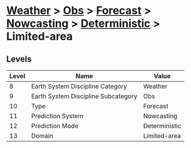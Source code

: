 # [Weather](../../../../..) > [Obs](../../../..) > [Forecast](../../..) > [Nowcasting](../..) > [Deterministic](..) > Limited-area

## Levels

| Level | Name | Value |
|-----|-----|-----|
| 8 | Earth System Discipline Category | Weather |
| 9 | Earth System Discipline Subcategory | Obs |
| 10 | Type | Forecast |
| 11 | Prediction System | Nowcasting |
| 12 | Prediction Mode | Deterministic |
| 13 | Domain | Limited-area |

